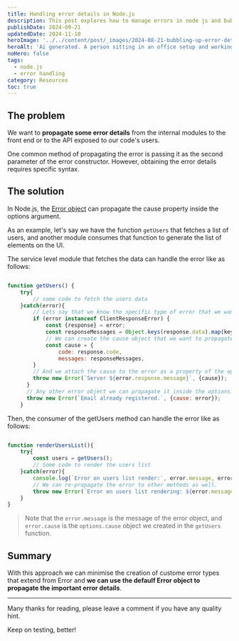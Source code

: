 ```yaml
---
title: Handling error details in Node.js
description: This post explores how to manage errors in node js and bubble up the important error detials necessary for higher layers of abstraction.
publishDate: 2024-09-21
updatedDate: 2024-11-10
heroImage: '../../content/post/_images/2024-08-21-bubbling-up-error-details/bubble.jpg'
heroAlt: 'Ai generated. A person sitting in an office setup and working with computers on a desk.'
noHero: false
tags:
  - node.js
  - error handling
category: Resources
toc: true
---
```


## The problem
We want to **propagate some error details** from the internal modules to the front end or to the API exposed to our code's users.

One common method of propagating the error is passing it as the second parameter of the error constructor. However, obtaining the error details requires specific syntax.


## The solution
In Node.js, the [Error object](https://nodejs.org/api/errors.html#class-error) can propagate the cause property inside the options argument.

As an example, let's say we have the function `getUsers` that fetches a list of users, and another module consumes that function to generate the list of elements on the UI.


The service level module that fetches the data can handle the error like as follows:

```javascript

function getUsers() {
    try{
        // some code to fetch the users data
    }catch(error){
        // Lets say that we know the specific type of error that we want to extract some data from.
        if (error instanceof ClientResponseError) {
            const {response} = error;
            const responseMessages = Object.keys(response.data).map(key=>response.data[key]?.message);
            // We can create the cause object that we want to propagate to the error details. 
            const cause = {
                code: response.code,
                messages: responseMessages,
        }        
        // And we attach the cause to the error as a property of the options argument.
        throw new Error(`Server ${error.response.message}`, {cause});
      }
      // Any other error object we can propagate it inside the options.cause parameter 
      throw new Error(`Email already registered.`, {cause: error});
    }

```

Then, the consumer of the getUsers method can handle the error like as follows:

```javascript

function renderUsersList(){
    try{
        const users = getUsers();
        // Some code to render the users list
    }catch(error){
        console.log(`Error on users list render:`, error.message, error.cause);
        // We can re-propagate the error to other methods as well.
        throw new Error(`Error on users list rendering: ${error.message}`, {cause: error.cause});
    }
}

```

> Note that the `error.message` is the message of the error object, and `error.cause` is the `options.cause` object we created in the `getUsers` function.


## Summary

With this approach we can minimise the creation of custome error types that extend from Error and **we can use the defaulf Error object to propagate the important error details**.

------
Many thanks for reading, please leave a comment if you have any quality hint.

Keep on testing, better!





